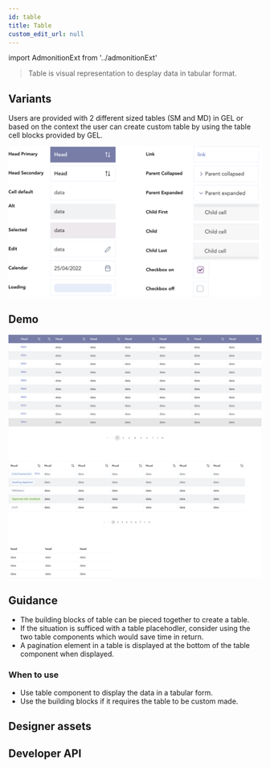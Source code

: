 ```yaml
---
id: table
title: Table
custom_edit_url: null
---
```


import AdmonitionExt from '../admonitionExt'

> Table is visual representation to desplay data in tabular format.


## Variants

Users are provided with 2 different sized tables (SM and MD) in GEL or based on the context the user can create custom table by using the table cell blocks provided by GEL.

![Table types](img/table-cell-block-types.svg)


## Demo

![Table demo](img/table-demo.svg)


## Guidance

* The building blocks of table can be pieced together to create a table.
* If the situation is sufficed with a table placehodler, consider using the two table components which would save time in return.
* A pagination element in a table is displayed at the bottom of the table component when displayed.

### When to use

* Use table component to display the data in a tabular form.
* Use the building blocks if it requires the table to be custom made.


## Designer assets

<AdmonitionExt type="figma" url="https://www.figma.com/file/kzLxtqv6YGL0wotiqzgEo4/GEL-UI-Doc?node-id=6%3A17905" />


## Developer API

<AdmonitionExt type="vue" url="https://primefaces.org/primevue/datatable" />